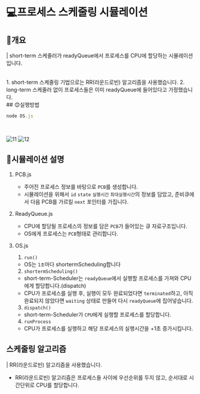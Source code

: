 # 💻프로세스 스케줄링 시뮬레이션

## 🙂개요

| short-term 스케줄러가 readyQueue에서 프로세스를 CPU에 할당하는 시뮬레이션입니다.

<br>
1. short-term 스케줄링 기법으로는 RR(라운드로빈) 알고리즘을 사용했습니다.
2. long-term 스케줄러 없이 프로세스들은 이미 readyQueue에 들어있다고 가정했습니다.

<br>
## 😊실행방법

```js
node OS.js
```

<br>

![11](https://user-images.githubusercontent.com/50866506/128592075-2934788c-dea6-4fbe-83aa-d5e786729d62.JPG)
![12](https://user-images.githubusercontent.com/50866506/128592070-23f56785-97c3-416f-8d7e-ba4fc1a301bb.JPG)

## 📗시뮬레이션 설명

1. PCB.js

   - 주어진 프로세스 정보를 바탕으로 `PCB`를 생성합니다.
   - 시뮬레이션을 위해서 `id` `state` `실행시간` `최대실행시간`의 정보를 담았고, 준비큐에서 다음 PCB를 가르킬 `next` 포인터를 가집니다.

2. ReadyQueue.js

   - CPU에 할당될 프로세스의 정보를 담은 `PCB`가 들어있는 큐 자료구조입니다.
   - OS에게 프로세스는 `PCB`형태로 관리합니다.

3. OS.js

   1. `run()`

   - OS는 `1초`마다 shortermScheduling합니다

   2. `shortermScheduling()`

   - short-term-Scheduler는 `readyQueue`에서 실행할 프로세스를 가져와 CPU에게 할당합니다.(dispatch)
   - CPU가 프로세스를 실행 후, 실행이 모두 완료되었다면 `terminated`하고, 아직 완료되지 않았다면 `waiting` 상태로 만들어 다시 `readyQueue`에 집어넣습니다.

   3. `dispatch()`

   - short-term-Scheduler가 `CPU`에게 실행할 프로세스를 할당합니다.

   4. `runProcess`

   - CPU가 프로세스를 실행하고 해당 프로세스의 실행시간을 +1초 증가시킵니다.

## 스케줄링 알고리즘

| RR(라운드로빈) 알고리즘을 사용했습니다.

- RR(라운드로빈) 알고리즘은 프로세스들 사이에 우선순위를 두지 않고, 순서대로 시간단위로 CPU를 할당합니다.
